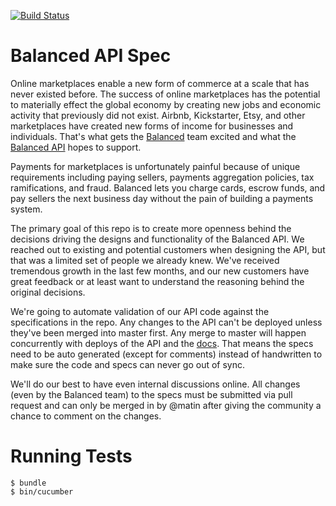[![Build Status](https://travis-ci.org/balanced/balanced-api.png?branch=revision1)](https://travis-ci.org/balanced/balanced-api)

Balanced API Spec
=================

Online marketplaces enable a new form of commerce at a scale that has never
existed before. The success of online marketplaces has the potential to
materially effect the global economy by creating new jobs and economic activity
that previously did not exist. Airbnb, Kickstarter, Etsy, and other
marketplaces have created new forms of income for businesses and individuals.
That's what gets the [Balanced](https://www.balancedpayments.com/) team excited
and what the [Balanced API](https://www.balancedpayments.com/docs/integration)
hopes to support.

Payments for marketplaces is unfortunately painful because of unique
requirements including paying sellers, payments aggregation policies, tax
ramifications, and fraud. Balanced lets you charge cards, escrow funds, and pay
sellers the next business day without the pain of building a payments system.

The primary goal of this repo is to create more openness behind the decisions
driving the designs and functionality of the Balanced API. We reached out to
existing and potential customers when designing the API, but that was a limited
set of people we already knew. We've received tremendous growth in the last few
months, and our new customers have great feedback or at least want to
understand the reasoning behind the original decisions.

We're going to automate validation of our API code against the specifications
in the repo. Any changes to the API can't be deployed unless they've been
merged into master first. Any merge to master will happen concurrently with
deploys of the API and the [docs](https://www.balancedpayments.com/docs). That
means the specs need to be auto generated (except for comments) instead of
handwritten to make sure the code and specs can never go out of sync.

We'll do our best to have even internal discussions online. All changes (even
by the Balanced team) to the specs must be submitted via pull request and can
only be merged in by @matin after giving the community a chance to comment on
the changes.


Running Tests
=============

```
$ bundle
$ bin/cucumber
```
